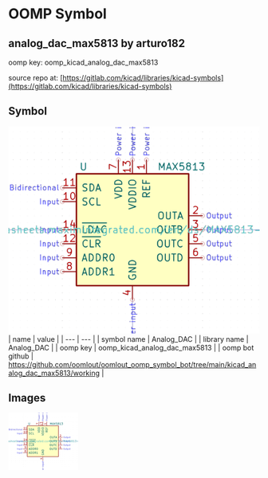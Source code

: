 # OOMP Symbol  
## analog_dac_max5813  by arturo182  
  
oomp key: oomp_kicad_analog_dac_max5813  
  
source repo at: [https://gitlab.com/kicad/libraries/kicad-symbols](https://gitlab.com/kicad/libraries/kicad-symbols)  
## Symbol  
  
[![working.png](working_600.png)](working.png)  
| name | value | 
| --- | --- | 
| symbol name | Analog_DAC | 
| library name | Analog_DAC | 
| oomp key | oomp_kicad_analog_dac_max5813 | 
| oomp bot github | https://github.com/oomlout/oomlout_oomp_symbol_bot/tree/main/kicad_analog_dac_max5813/working | 
## Images  
  
[![working.png](working_140.png)](working.png)  
